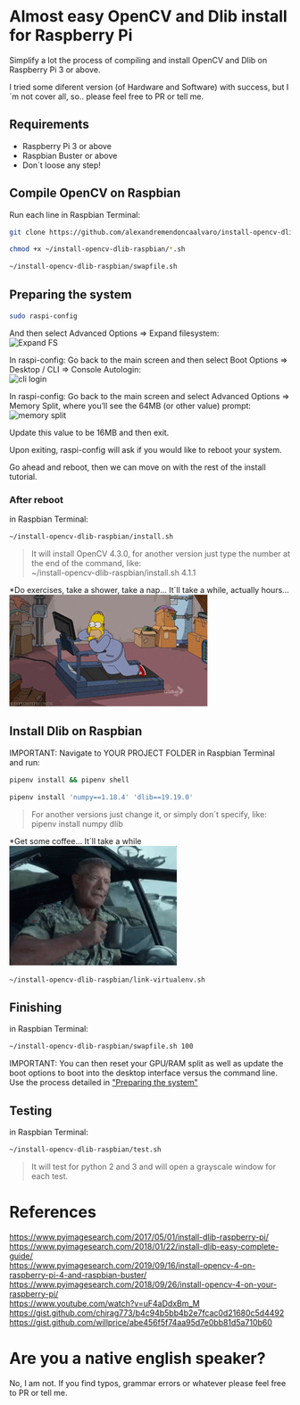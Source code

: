 # Almost easy OpenCV and Dlib install for Raspberry Pi

Simplify a lot the process of compiling and install OpenCV and Dlib on Raspberry Pi 3 or above.

I tried some diferent version (of Hardware and Software) with success, but I´m not cover all, so.. please feel free to PR or tell me.

## Requirements
* Raspberry Pi 3 or above
* Raspbian Buster or above
* Don´t loose any step!

## Compile OpenCV on Raspbian
Run each line in Raspbian Terminal:

```bash
git clone https://github.com/alexandremendoncaalvaro/install-opencv-dlib-raspbian.git ~/install-opencv-dlib-raspbian && cd ~/install-opencv-dlib-raspbian
```

```bash
chmod +x ~/install-opencv-dlib-raspbian/*.sh
```

```bash
~/install-opencv-dlib-raspbian/swapfile.sh
```

## Preparing the system

```bash
sudo raspi-config
```
And then select Advanced Options => Expand filesystem:  
![Expand FS](https://www.pyimagesearch.com/wp-content/uploads/2018/08/install-opencv4-rpi-expandfs-768x580.jpg)

In raspi-config: Go back to the main screen and then select Boot Options => Desktop / CLI => Console Autologin:  
![cli login](https://www.pyimagesearch.com/wp-content/uploads/2017/05/raspbian_dlib_install_console_login.jpg)

In raspi-config: Go back to the main screen and select Advanced Options => Memory Split, where you’ll see the 64MB (or other value) prompt:  
![memory split](https://www.pyimagesearch.com/wp-content/uploads/2017/05/raspbian_dlib_install_memory_split.jpg)

Update this value to be 16MB and then exit.

Upon exiting, raspi-config will ask if you would like to reboot your system.

Go ahead and reboot, then we can move on with the rest of the install tutorial.

### After reboot

in Raspbian Terminal:

```bash
~/install-opencv-dlib-raspbian/install.sh
```
>It will install OpenCV 4.3.0, for another version just type the number at the end of the command, like:  
~/install-opencv-dlib-raspbian/install.sh 4.1.1

*Do exercises, take a shower, take a nap... It´ll take a while, actually hours...  
![pc](readme_images/homer.gif)  

## Install Dlib on Raspbian

IMPORTANT: Navigate to YOUR PROJECT FOLDER in Raspbian Terminal and run:

```bash
pipenv install && pipenv shell
```

```bash
pipenv install 'numpy==1.18.4' 'dlib==19.19.0'
```

>For another versions just change it, or simply don´t specify, like:  
pipenv install numpy dlib

*Get some coffee... It´ll take a while  
![pc](readme_images/coffee.gif)  

```bash
~/install-opencv-dlib-raspbian/link-virtualenv.sh
```

## Finishing

in Raspbian Terminal:

```bash
~/install-opencv-dlib-raspbian/swapfile.sh 100
```
IMPORTANT: You can then reset your GPU/RAM split as well as update the boot options to boot into the desktop interface versus the command line.  
Use the process detailed in ["Preparing the system"](#preparing-the-system)


## Testing

in Raspbian Terminal:

```bash
~/install-opencv-dlib-raspbian/test.sh
```

>It will test for python 2 and 3 and will open a grayscale window for each test.

# References
https://www.pyimagesearch.com/2017/05/01/install-dlib-raspberry-pi/  
https://www.pyimagesearch.com/2018/01/22/install-dlib-easy-complete-guide/  
https://www.pyimagesearch.com/2019/09/16/install-opencv-4-on-raspberry-pi-4-and-raspbian-buster/  
https://www.pyimagesearch.com/2018/09/26/install-opencv-4-on-your-raspberry-pi/  
https://www.youtube.com/watch?v=uF4aDdxBm_M  
https://gist.github.com/chirag773/b4c94b5bb4b2e7fcac0d21680c5d4492  
https://gist.github.com/willprice/abe456f5f74aa95d7e0bb81d5a710b60  

# Are you a native english speaker?
No, I am not. If you find typos, grammar errors or whatever please feel free to PR or tell me.
